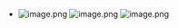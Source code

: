 - ![image.png](../assets/image_1737731737308_0.png) ![image.png](../assets/image_1737731733256_0.png) ![image.png](../assets/image_1737731691861_0.png)